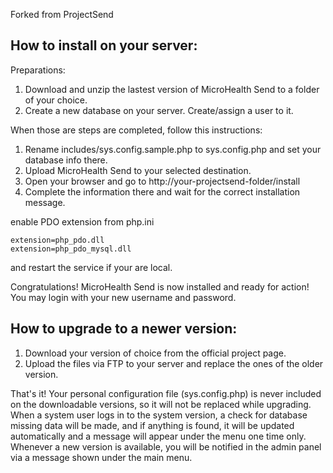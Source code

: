 
Forked from ProjectSend

## How to install on your server:

Preparations:

1. Download and unzip the lastest version of MicroHealth Send to a folder of your choice.
2. Create a new database on your server. Create/assign a user to it.

When those are steps are completed, follow this instructions:

1. Rename includes/sys.config.sample.php to sys.config.php and set your database info there.
2. Upload MicroHealth Send to your selected destination.
3. Open your browser and go to http://your-projectsend-folder/install
4. Complete the information there and wait for the correct installation message.


enable PDO extension from php.ini

```
extension=php_pdo.dll
extension=php_pdo_mysql.dll
```

and restart the service if your are local.

Congratulations! MicroHealth Send is now installed and ready for action!
You may login with your new username and password.

## How to upgrade to a newer version:

1. Download your version of choice from the official project page.
2. Upload the files via FTP to your server and replace the ones of the older version.

That's it!
Your personal configuration file (sys.config.php) is never included on the downloadable versions, so it will not be replaced while upgrading.
When a system user logs in to the system version, a check for database missing data will be made, and if anything is found, it will be updated automatically and a message will appear under the menu one time only.
Whenever a new version is available, you will be notified in the admin panel via a message shown under the main menu.

